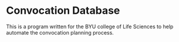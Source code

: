 # Convocation Database

This is a program written for the BYU college of Life Sciences to help automate the convocation planning process.
